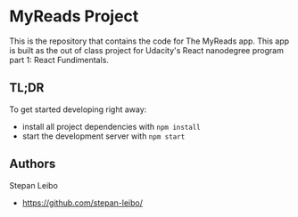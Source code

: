 # MyReads Project

This is the repository that contains the code for The MyReads app. This app is built as the out of class project for Udacity's React nanodegree program part 1: React Fundimentals.

## TL;DR

To get started developing right away:

* install all project dependencies with `npm install`
* start the development server with `npm start`

## Authors

Stepan Leibo

* https://github.com/stepan-leibo/

